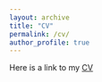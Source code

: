 ```yaml
---
layout: archive
title: "CV"
permalink: /cv/
author_profile: true
---
```


Here is a link to my <a href="ShohiniKunduCV.pdf">CV</a>


